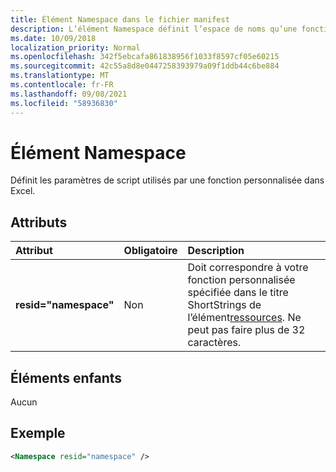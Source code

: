 ```yaml
---
title: Élément Namespace dans le fichier manifest
description: L’élément Namespace définit l’espace de noms qu’une fonction personnalisée utilise dans Excel.
ms.date: 10/09/2018
localization_priority: Normal
ms.openlocfilehash: 342f5ebcafa861838956f1033f8597cf05e60215
ms.sourcegitcommit: 42c55a8d8e0447258393979a09f1ddb44c6be884
ms.translationtype: MT
ms.contentlocale: fr-FR
ms.lasthandoff: 09/08/2021
ms.locfileid: "58936830"
---
```

# <a name="namespace-element"></a>Élément Namespace

Définit les paramètres de script utilisés par une fonction personnalisée dans Excel.

## <a name="attributes"></a>Attributs

|  Attribut  |  Obligatoire  |  Description  |
|:-----|:-----|:-----|
|  **resid="namespace"**  |  Non  | Doit correspondre à votre fonction personnalisée spécifiée dans le titre ShortStrings de l’élément[ressources](resources.md). Ne peut pas faire plus de 32 caractères. |

## <a name="child-elements"></a>Éléments enfants

Aucun

## <a name="example"></a>Exemple

```xml
<Namespace resid="namespace" />
```
